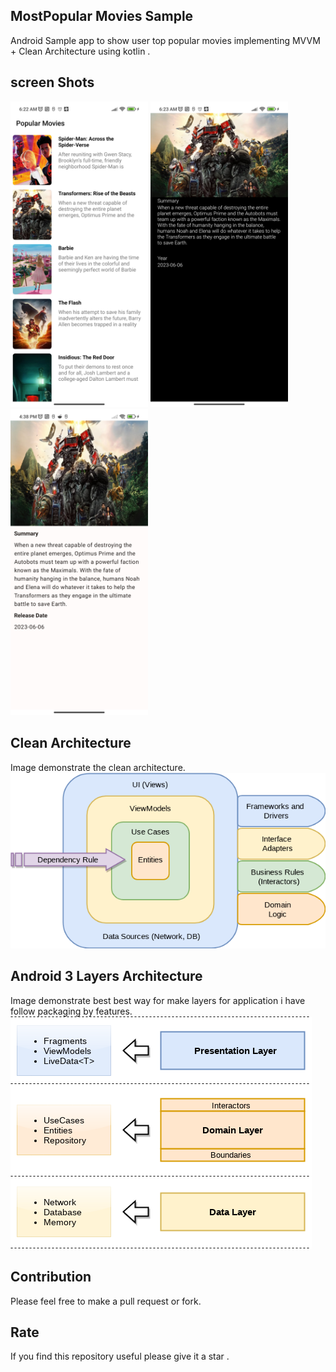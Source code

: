## MostPopular Movies Sample 
Android Sample app to show user top popular movies implementing MVVM + Clean Architecture using kotlin .

## screen Shots

<p float="left">
  <img src="images/home_screen.png" width="220" />
  <img src="images/details_screen.png" width="220" />
  <img src="images/screen_shot_compose.png" width="220" />
</p>

## Clean Architecture
Image demonstrate the clean architecture.
<img src="images/clean_architecture_reloaded_main.png" alt="ArchiTecture"/>

## Android 3 Layers Architecture
Image demonstrate best best way for make layers for application i have follow packaging by features.
<img src="images/clean_architecture_reloaded_layers.png" alt="layers"/>

## Contribution
Please feel free to make a pull request or fork.

## Rate
If you find this repository useful please give it a star .

